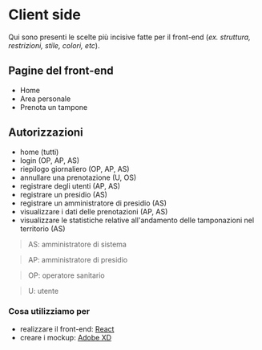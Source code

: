 # Client side
Qui sono presenti le scelte più incisive fatte per il front-end (_ex. struttura, restrizioni, stile, colori, etc_).

## Pagine del front-end 

- Home
- Area personale
- Prenota un tampone


## Autorizzazioni

- home (tutti)
- login (OP, AP, AS)
- riepilogo giornaliero (OP, AP, AS)
- annullare una prenotazione (U, OS)
- registrare degli utenti (AP, AS)
- registrare un presidio (AS)
- registrare un amministratore di presidio (AS)
- visualizzare i dati delle prenotazioni (AP, AS)
- visualizzare le statistiche relative all'andamento delle tamponazioni nel territorio (AS)

> AS: amministratore di sistema

> AP: amministratore di presidio

> OP: operatore sanitario

> U: utente

### Cosa utilizziamo per

- realizzare il front-end: [React](https://reactjs.org/)
- creare i mockup: [Adobe XD](https://www.adobe.com/products/xd.html)